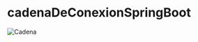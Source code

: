 # cadenaDeConexionSpringBoot

![Cadena](https://github.com/CharlyJSX/cadenaDeConexionSpringBoot/assets/77645310/e08d5491-27af-41ff-bf70-dd1ed7eed60e)
